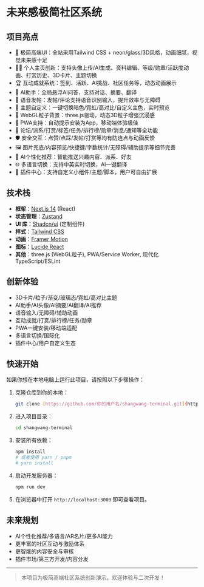 # 未来感极简社区系统

## 项目亮点

- 🚀 极简高端UI：全站采用Tailwind CSS + neon/glass/3D风格，动画细腻，视觉未来感十足
- 🧑‍💻 个人主页创新：支持头像上传/AI生成、资料编辑、等级/勋章/活跃度动画、打赏历史、3D卡片、主题切换
- 🏆 互动成就系统：签到、活跃、AI挑战、社区任务等，动态动画展示
- 🤖 AI助手：全局悬浮AI问答，支持对话、摘要、翻译
- 🎤 语音发帖：发帖/评论支持语音识别输入，提升效率与无障碍
- 🌈 主题自定义：一键切换暗色/霓虹/高对比/自定义主色，实时预览
- 🌌 WebGL粒子背景：three.js驱动，动态3D粒子增强沉浸感
- 📱 PWA支持：自动提示安装为App，移动端体验极佳
- 💬 论坛/派系/打赏/标签/任务/排行榜/勋章/消息/通知等全功能
- 🛡️ 安全交互：点赞/点踩/发帖/打赏等均有防连点与动画反馈
- 🖼️ 图片兜底/内容预览/快捷键/字数统计/无障碍/辅助提示等细节完善
- 🧠 AI个性化推荐：智能推送兴趣内容、派系、好友
- 🌐 多语言切换：支持中英实时切换，AI一键翻译
- 🧩 插件中心：支持自定义小组件/主题/脚本，用户可自由扩展

## 技术栈

-   **框架**：[Next.js 14](https://nextjs.org/) (React)
-   **状态管理**：[Zustand](https://zustand-demo.pmnd.rs/)
-   **UI 库**：[Shadcn/ui](https://ui.shadcn.com/) (定制组件)
-   **样式**：[Tailwind CSS](https://tailwindcss.com/)
-   **动画**：[Framer Motion](https://www.framer.com/motion/)
-   **图标**：[Lucide React](https://lucide.dev/)
-   **其他**：three.js (WebGL粒子), PWA/Service Worker, 现代化TypeScript/ESLint

## 创新体验

-   3D卡片/粒子/渐变/玻璃态/霓虹/高对比主题
-   AI助手/AI头像/AI摘要/AI翻译/AI推荐
-   语音输入/无障碍/辅助动画
-   互动成就/打赏/排行榜/任务/勋章
-   PWA一键安装/移动端适配
-   多语言切换/国际化
-   插件中心/用户自定义生态

## 快速开始

如果你想在本地电脑上运行此项目，请按照以下步骤操作：

1.  克隆仓库到你的本地：
    ```bash
    git clone [https://github.com/你的用户名/shangwang-terminal.git](https://github.com/你的用户名/shangwang-terminal.git)
    ```
2.  进入项目目录：
    ```bash
    cd shangwang-terminal
    ```
3.  安装所有依赖：
    ```bash
    npm install
    # 或者使用 yarn / pnpm
    # yarn install
    ```
4.  启动开发服务器：
    ```bash
    npm run dev
    ```
5.  在浏览器中打开 `http://localhost:3000` 即可查看项目。

## 未来规划

-   AI个性化推荐/多语言/AR名片/更多AI能力
-   更丰富的社区互动与激励体系
-   更智能的内容安全与审核
-   插件市场/第三方开发/内容分发

---

> 本项目为极简高端社区系统创新演示，欢迎体验与二次开发！
